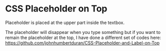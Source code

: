 # CSS Placeholder on Top
 Placeholder is placed at the upper part inside the textbox.

 The placeholder will disappear when you type something but if you want to remain the placeholder at the top, I have done a different set of codes here: https://github.com/johnhumbertduran/CSS-Placeholder-and-Label-on-Top
